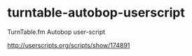turntable-autobop-userscript
============================

TurnTable.fm Autobop user-script

http://userscripts.org/scripts/show/174891

